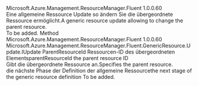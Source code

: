 <Type Name="IWithParentResource" FullName="Microsoft.Azure.Management.ResourceManager.Fluent.GenericResource.Update.IWithParentResource">
  <TypeSignature Language="C#" Value="public interface IWithParentResource" />
  <TypeSignature Language="ILAsm" Value=".class public interface auto ansi abstract IWithParentResource" />
  <TypeSignature Language="DocId" Value="T:Microsoft.Azure.Management.ResourceManager.Fluent.GenericResource.Update.IWithParentResource" />
  <TypeSignature Language="VB.NET" Value="Public Interface IWithParentResource" />
  <TypeSignature Language="F#" Value="type IWithParentResource = interface" />
  <AssemblyInfo>
    <AssemblyName>Microsoft.Azure.Management.ResourceManager.Fluent</AssemblyName>
    <AssemblyVersion>1.0.0.60</AssemblyVersion>
  </AssemblyInfo>
  <Interfaces />
  <Docs>
    <summary>
            <span data-ttu-id="1d71f-101">Eine allgemeine Ressource Update so ändern Sie die übergeordnete Ressource ermöglicht.</span><span class="sxs-lookup"><span data-stu-id="1d71f-101">A generic resource update allowing to change the parent resource.</span></span>
            </summary>
    <remarks>To be added.</remarks>
  </Docs>
  <Members>
    <Member MemberName="WithParentResource">
      <MemberSignature Language="C#" Value="public Microsoft.Azure.Management.ResourceManager.Fluent.GenericResource.Update.IUpdate WithParentResource (string parentResourceId);" />
      <MemberSignature Language="ILAsm" Value=".method public hidebysig newslot virtual instance class Microsoft.Azure.Management.ResourceManager.Fluent.GenericResource.Update.IUpdate WithParentResource(string parentResourceId) cil managed" />
      <MemberSignature Language="DocId" Value="M:Microsoft.Azure.Management.ResourceManager.Fluent.GenericResource.Update.IWithParentResource.WithParentResource(System.String)" />
      <MemberSignature Language="VB.NET" Value="Public Function WithParentResource (parentResourceId As String) As IUpdate" />
      <MemberSignature Language="F#" Value="abstract member WithParentResource : string -&gt; Microsoft.Azure.Management.ResourceManager.Fluent.GenericResource.Update.IUpdate" Usage="iWithParentResource.WithParentResource parentResourceId" />
      <MemberType>Method</MemberType>
      <AssemblyInfo>
        <AssemblyName>Microsoft.Azure.Management.ResourceManager.Fluent</AssemblyName>
        <AssemblyVersion>1.0.0.60</AssemblyVersion>
      </AssemblyInfo>
      <ReturnValue>
        <ReturnType>Microsoft.Azure.Management.ResourceManager.Fluent.GenericResource.Update.IUpdate</ReturnType>
      </ReturnValue>
      <Parameters>
        <Parameter Name="parentResourceId" Type="System.String" />
      </Parameters>
      <Docs>
        <param name="parentResourceId"><span data-ttu-id="1d71f-102">ParentResourceId Ressourcen-ID des übergeordneten Elements</span><span class="sxs-lookup"><span data-stu-id="1d71f-102">parentResourceId the parent resource ID</span></span></param>
        <summary>
            <span data-ttu-id="1d71f-103">Gibt die übergeordnete Ressource an.</span><span class="sxs-lookup"><span data-stu-id="1d71f-103">Specifies the parent resource.</span></span>
            </summary>
        <returns><span data-ttu-id="1d71f-104">die nächste Phase der Definition der allgemeine Ressource</span><span class="sxs-lookup"><span data-stu-id="1d71f-104">the next stage of the generic resource definition</span></span></returns>
        <remarks>To be added.</remarks>
      </Docs>
    </Member>
  </Members>
</Type>